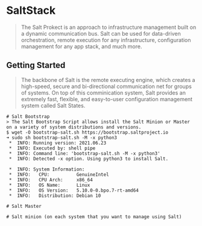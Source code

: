 # SaltStack
> The Salt Prokect is an approach to infrastructure management built on a dynamic communication bus. Salt can be used for data-driven orchestration, remote execution for any infrastructure, configuration management for any app stack, and much more.


## Getting Started
> The backbone of Salt is the remote executing engine, which creates a high-speed, secure and bi-directional communication net for groups of systems. On top of this comminication system, Salt provides an extremely fast, flexible, and easy-to-user configuration management system called Salt States.
```
# Salt Bootstrap
> The Salt Bootstrap Script allows install the Salt Minion or Master on a variety of system distributions and versions.
$ wget -O bootstrap-salt.sh https://bootstrap.saltproject.io
➜ sudo sh bootstrap-salt.sh -M -x python3
 *  INFO: Running version: 2021.06.23
 *  INFO: Executed by: shell pipe
 *  INFO: Command line: 'bootstrap-salt.sh -M -x python3'
 *  INFO: Detected -x option. Using python3 to install Salt.

 *  INFO: System Information:
 *  INFO:   CPU:          GenuineIntel
 *  INFO:   CPU Arch:     x86_64
 *  INFO:   OS Name:      Linux
 *  INFO:   OS Version:   5.10.0-0.bpo.7-rt-amd64
 *  INFO:   Distribution: Debian 10

# Salt Master

# Salt minion (on each system that you want to manage using Salt)

```
